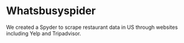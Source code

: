 # Whatsbusyspider

We created a Spyder to scrape restaurant data in US through websites including Yelp and Tripadvisor.
